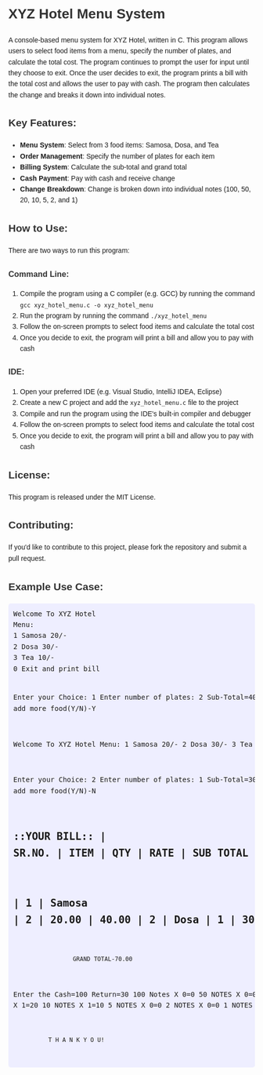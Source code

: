 <!DOCTYPE html>
<html lang="en">
<head>
    <meta charset="UTF-8">
    <meta name="viewport" content="width=device-width, initial-scale=1.0">
    <title>XYZ Hotel Menu System</title>
</head>
<body style="font-family: Arial, sans-serif; line-height: 1.6; margin: 20px;">

<h1 style="color: #333;">XYZ Hotel Menu System</h1>

<p>A console-based menu system for XYZ Hotel, written in C. This program allows users to select food items from a menu, specify the number of plates, and calculate the total cost. The program continues to prompt the user for input until they choose to exit. Once the user decides to exit, the program prints a bill with the total cost and allows the user to pay with cash. The program then calculates the change and breaks it down into individual notes.</p>

<h2 style="color: #333;">Key Features:</h2>
<ul>
  <li><strong>Menu System</strong>: Select from 3 food items: Samosa, Dosa, and Tea</li>
  <li><strong>Order Management</strong>: Specify the number of plates for each item</li>
  <li><strong>Billing System</strong>: Calculate the sub-total and grand total</li>
  <li><strong>Cash Payment</strong>: Pay with cash and receive change</li>
  <li><strong>Change Breakdown</strong>: Change is broken down into individual notes (100, 50, 20, 10, 5, 2, and 1)</li>
</ul>

<h2 style="color: #333;">How to Use:</h2>
<p>There are two ways to run this program:</p>

<h3 style="color: #333;">Command Line:</h3>
<ol>
  <li>Compile the program using a C compiler (e.g. GCC) by running the command <code>gcc xyz_hotel_menu.c -o xyz_hotel_menu</code></li>
  <li>Run the program by running the command <code>./xyz_hotel_menu</code></li>
  <li>Follow the on-screen prompts to select food items and calculate the total cost</li>
  <li>Once you decide to exit, the program will print a bill and allow you to pay with cash</li>
</ol>

<h3 style="color: #333;">IDE:</h3>
<ol>
  <li>Open your preferred IDE (e.g. Visual Studio, IntelliJ IDEA, Eclipse)</li>
  <li>Create a new C project and add the <code>xyz_hotel_menu.c</code> file to the project</li>
  <li>Compile and run the program using the IDE's built-in compiler and debugger</li>
  <li>Follow the on-screen prompts to select food items and calculate the total cost</li>
  <li>Once you decide to exit, the program will print a bill and allow you to pay with cash</li>
</ol>

<h2 style="color: #333;">License:</h2>
<p>This program is released under the MIT License.</p>

<h2 style="color: #333;">Contributing:</h2>
<p>If you'd like to contribute to this project, please fork the repository and submit a pull request.</p>

<h2 style="color: #333;">Example Use Case:</h2>
<pre style="background-color: #eef; padding: 10px; border-radius: 5px; overflow: auto;">
Welcome To XYZ Hotel
Menu:
1 Samosa 20/-
2 Dosa 30/-
3 Tea 10/-
0 Exit and print bill

Enter your Choice: 1
Enter number of plates: 2
 Sub-Total=40.00
Wanna add more food(Y/N)-Y

Welcome To XYZ Hotel
Menu:
1 Samosa 20/-
2 Dosa 30/-
3 Tea 10/-

Enter your Choice: 2
Enter number of plates: 1
 Sub-Total=30.00
Wanna add more food(Y/N)-N

::YOUR BILL::
|   SR.NO.  |   ITEM   |   QTY   |   RATE   |   SUB TOTAL
------------------------------------------------------------------------------------
|    1      |  Samosa  |    2    |  20.00   |   40.00
|    2      |   Dosa   |    1    |  30.00   |   30.00
------------------------------------------------------------------------------------
                     GRAND TOTAL-70.00
Enter the Cash=100
Return=30
100 Notes X 0=0
50 NOTES X 0=0
20 NOTES X 1=20
10 NOTES X 1=10
5 NOTES X 0=0
2 NOTES X 0=0
1 NOTES X 0=0

              T H A N K Y O U!
</pre>

</body>
</html>
